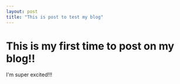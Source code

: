 ```yaml
---
layout: post
title: "This is post to test my blog"
---
```


# This is my first time to post on my blog!! 
  I'm super excited!!!
  
